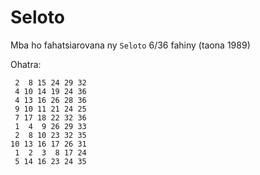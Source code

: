 # Seloto
Mba ho fahatsiarovana ny `Seloto` 6/36 fahiny (taona 1989)

Ohatra:

```text
 2  8 15 24 29 32
 4 10 14 19 24 36
 4 13 16 26 28 36
 9 10 11 21 24 25
 7 17 18 22 32 36
 1  4  9 26 29 33
 2  8 10 23 32 35
10 13 16 17 26 31
 1  2  3  8 17 24
 5 14 16 23 24 35
```
